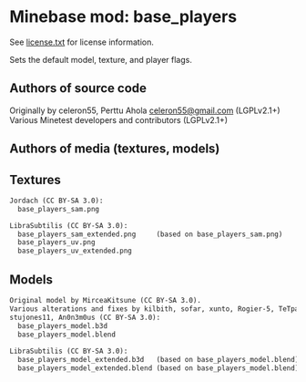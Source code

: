 Minebase mod: base_players
==========================
See [license.txt](./license.txt) for license information.

Sets the default model, texture, and player flags.

Authors of source code
----------------------
Originally by celeron55, Perttu Ahola <celeron55@gmail.com> (LGPLv2.1+)  
Various Minetest developers and contributors (LGPLv2.1+)

Authors of media (textures, models)
----------------------------------------------

Textures
--------
```txt
Jordach (CC BY-SA 3.0):
  base_players_sam.png

LibraSubtilis (CC BY-SA 3.0):
  base_players_sam_extended.png 	(based on base_players_sam.png)
  base_players_uv.png
  base_players_uv_extended.png
```

Models
------
```txt
Original model by MirceaKitsune (CC BY-SA 3.0).
Various alterations and fixes by kilbith, sofar, xunto, Rogier-5, TeTpaAka, Desour,
stujones11, An0n3m0us (CC BY-SA 3.0):
  base_players_model.b3d
  base_players_model.blend
 
LibraSubtilis (CC BY-SA 3.0):
  base_players_model_extended.b3d	(based on base_players_model.blend) 
  base_players_model_extended.blend	(based on base_players_model.blend)
```

